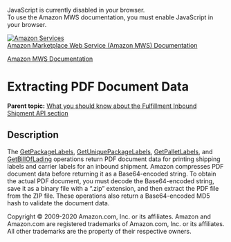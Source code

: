 <div id="MWSDX_noscript">

JavaScript is currently disabled in your browser.  
To use the Amazon MWS documentation, you must enable JavaScript in your
browser.

</div>

<div id="MWSDX_divtop">

[![Amazon
Services](https://images-na.ssl-images-amazon.com/images/G/08/mwsportal/fr_FR/amazonservices.gif "Amazon Services")](http://services.amazon.fr)  
<span id="MWSDX_titlebar">[Amazon Marketplace Web Service (Amazon MWS)
Documentation](https://developer.amazonservices.fr/gp/mws/docs.html)</span>

</div>

<div id="MWSDX_divbottom">

<div id="MWSDX_divleft">

<div id="MWSDX_toc">

</div>

</div>

<div id="MWSDX_divright">

<div id="MWSDX_content">

<span id="MWSDX_breadcrumbs">[Amazon MWS
Documentation](https://developer.amazonservices.fr/gp/mws/docs.html)</span>

<div id="ExtractingPdfDocumentData" class="nested0">

Extracting PDF Document Data
============================

<div class="body">

</div>

<div class="related-links">

<div class="familylinks">

<div class="parentlink">

**Parent topic:**
<a href="../fba_inbound/FBAInbound_Overview.md" class="link">What you should know about the Fulfillment Inbound Shipment API section</a>

</div>

</div>

</div>

<div id="Description" class="topic concept nested1">

Description
-----------

<div class="body conbody">

The
<a href="../fba_inbound/FBAInbound_GetPackageLabels.md" class="xref">GetPackageLabels</a>,
<a href="../fba_inbound/FBAInbound_GetUniquePackageLabels.md" class="xref">GetUniquePackageLabels</a>,
<a href="../fba_inbound/FBAInbound_GetPalletLabels.md" class="xref">GetPalletLabels</a>,
and
<a href="../fba_inbound/FBAInbound_GetBillOfLading.md" class="xref">GetBillOfLading</a>
operations return PDF document data for printing shipping labels and
carrier labels for an inbound shipment. Amazon compresses PDF document
data before returning it as a Base64-encoded string. To obtain the
actual PDF document, you must decode the Base64-encoded string, save it
as a binary file with a “.zip” extension, and then extract the PDF file
from the ZIP file. These operations also return a Base64-encoded MD5
hash to validate the document data.

</div>

</div>

</div>

<div id="MWSDX_footer">

Copyright © 2009-2020 Amazon.com, Inc. or its affiliates. Amazon and
Amazon.com are registered trademarks of Amazon.com, Inc. or its
affiliates. All other trademarks are the property of their respective
owners.

</div>

</div>

</div>

<div style="clear: both;">

</div>

</div>
